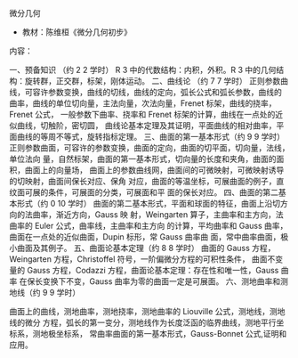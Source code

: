 微分几何

* 教材：陈维桓《微分几何初步》

内容：

一、预备知识 （约 2 2 学时）
R
3 中的代数结构：内积，外积。R 3 中的几何结构：旋转群，正交群，标架，刚体运动。
二、曲线论 （约 7 7 学时）
正则参数曲线，可容许参数变换，曲线的切线，曲线的定向，弧长公式和弧长参数，曲线的
曲率，曲线的单位切向量，主法向量，次法向量，Frenet 标架，曲线的挠率，Frenet 公式，
一般参数下曲率、挠率和 Frenet 标架的计算，曲线在一点处的近似曲线，切触阶，密切圆，
曲线论基本定理及其证明，平面曲线的相对曲率，平面曲线的等周不等式，旋转指标定理。
三、曲面的第一基本形式（约 9 9 学时）
正则参数曲面，可容许的参数变换，曲面的定向，曲面的切平面，切向量，法线，单位法向
量，自然标架，曲面的第一基本形式，切向量的长度和夹角，曲面的面积，曲面上的向量场，
曲面上的参数曲线网，曲面间的可微映射，可微映射诱导的切映射，曲面间保长对应、保角
对应，曲面的等温坐标，可展曲面的例子，直纹面可展的条件，可展面的分类，可展面和平
面的保长对应。
四、曲面的第二基本形式（约 0 10 学时）
曲面的第二基本形式，平面和球面的特征，曲面上沿切方向的法曲率，渐近方向，Gauss 映
射，Weingarten 算子，主曲率和主方向，法曲率的 Euler 公式，曲率线，主曲率和主方向
的计算，平均曲率和 Gauss 曲率，曲面在一点处的近似曲面，Dupin 标形，常 Gauss 曲率曲
面，常中曲率曲面，极小曲面及其例子。
五、曲面论基本定理（约 8 8 学时）
曲面的 Gauss 方程，Weingarten 方程，Christoffel 符号，一阶偏微分方程的可积性条件，
曲面不变量的 Gauss 方程，Codazzi 方程，曲面论基本定理：存在性和唯一性，Gauss 曲率
在保长变换下不变，Gauss 曲率为零的曲面一定是可展面。
六、测地曲率和测地线（约 9 9 学时）

曲面上的曲线，测地曲率，测地挠率，测地曲率的 Liouville 公式，测地线，测地线的微分
方程，弧长的第一变分，测地线作为长度泛函的临界曲线，测地平行坐标系，测地极坐标系，
常曲率曲面的第一基本形式，Gauss-Bonnet 公式,证明和应用。